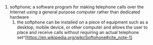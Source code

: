 1. softphone; a software program for making telephone calls over the Internet using a general purpose computer rather than dedicated hardware
	1. the softphone can be installed on a piece of equipment such as a desktop, mobile device, or other computer and allows the user to place and receive calls without requiring an actual telephone set^[https://en.wikipedia.org/wiki/Softphone#cite_note-1]